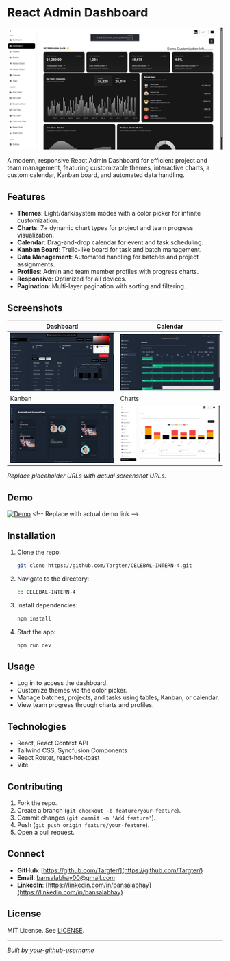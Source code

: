 # React Admin Dashboard

![Banner](https://github.com/Targter/CELEBAL-INTERN-4/blob/d4fd897789ca9792ca085c0f4043e46d62e14a1b/public/DashBoardd.png) <!-- Replace with actual banner URL -->

A modern, responsive React Admin Dashboard for efficient project and team management, featuring customizable themes, interactive charts, a custom calendar, Kanban board, and automated data handling.

## Features
- **Themes**: Light/dark/system modes with a color picker for infinite customization.
- **Charts**: 7+ dynamic chart types for project and team progress visualization.
- **Calendar**: Drag-and-drop calendar for event and task scheduling.
- **Kanban Board**: Trello-like board for task and batch management.
- **Data Management**: Automated handling for batches and project assignments.
- **Profiles**: Admin and team member profiles with progress charts.
- **Responsive**: Optimized for all devices.
- **Pagination**: Multi-layer pagination with sorting and filtering.

## Screenshots
| Dashboard | Calendar |
|-----------|----------|
| ![Dashboard](https://github.com/Targter/CELEBAL-INTERN-4/blob/d4fd897789ca9792ca085c0f4043e46d62e14a1b/public/Dashbaord-dark.png) | ![Calendar](https://github.com/Targter/CELEBAL-INTERN-4/blob/d4fd897789ca9792ca085c0f4043e46d62e14a1b/public/Calender.png) |
| Kanban | Charts |
| ![Kanban](https://github.com/Targter/CELEBAL-INTERN-4/blob/d4fd897789ca9792ca085c0f4043e46d62e14a1b/public/KanBan.png) | ![Charts](https://github.com/Targter/CELEBAL-INTERN-4/blob/d4fd897789ca9792ca085c0f4043e46d62e14a1b/public/Chart.png) |

*Replace placeholder URLs with actual screenshot URLs.*

## Demo
[![Demo](https://img.shields.io/badge/Demo-Live-blue?style=for-the-badge)]([https://your-demo-link.com](https://adminpanel.abhaybansal.site/)) <!-- Replace with actual demo link -->

## Installation
1. Clone the repo:
   ```bash
   git clone https://github.com/Targter/CELEBAL-INTERN-4.git
   ```
2. Navigate to the directory:
   ```bash
   cd CELEBAL-INTERN-4
   ```
3. Install dependencies:
   ```bash
   npm install
   ```
4. Start the app:
   ```bash
   npm run dev
   ```

## Usage
- Log in to access the dashboard.
- Customize themes via the color picker.
- Manage batches, projects, and tasks using tables, Kanban, or calendar.
- View team progress through charts and profiles.

## Technologies
- React, React Context API
- Tailwind CSS, Syncfusion Components
- React Router, react-hot-toast
- Vite

## Contributing
1. Fork the repo.
2. Create a branch (`git checkout -b feature/your-feature`).
3. Commit changes (`git commit -m 'Add feature'`).
4. Push (`git push origin feature/your-feature`).
5. Open a pull request.

## Connect
- **GitHub**: [https://github.com/Targter/](https://github.com/Targter/) <!-- Replace with your GitHub profile -->
- **Email**: bansalabhay00@gmail.com <!-- Replace with your email -->
- **LinkedIn**: [https://linkedin.com/in/bansalabhay](https://linkedin.com/in/bansalabhay) <!-- Replace with your LinkedIn -->

## License
MIT License. See [LICENSE](LICENSE).

---

*Built by [your-github-username](https://github.com/targter)*
